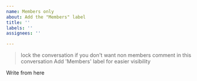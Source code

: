 ```yaml
---
name: Members only
about: Add the "Members" label                                                                                                 ---
title: ''
labels: ''
assignees: ''

---
```


> lock the conversation if you don't want non members comment in this conversation
Add 'Members' label for easier visibility 

Write from here
